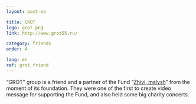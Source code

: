 ```yaml
---
layout: post-ea

title: GROT
logo: grot.png
link: http://www.grot55.ru/

category: friends
order: 4

lang: en
ref: grot_friend
---
```


“GROT” group is a friend and a partner of the Fund “<a href="https://fondzhivimalysh.ru/" target="_blank">Zhivi, malysh</a>” from the moment of its foundation. They were one of the first to create video message for supporting the Fund, and also held some big charity concerts.
